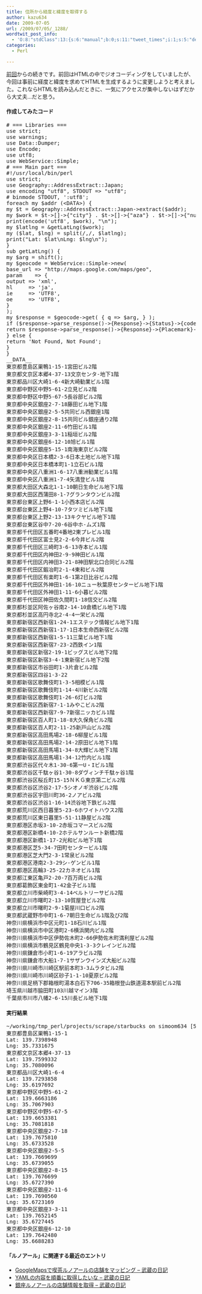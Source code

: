```yaml
---
title: 住所から経度と緯度を取得する
author: kazu634
date: 2009-07-05
url: /2009/07/05/_1288/
wordtwit_post_info:
  - 'O:8:"stdClass":13:{s:6:"manual";b:0;s:11:"tweet_times";i:1;s:5:"delay";i:0;s:7:"enabled";i:1;s:10:"separation";s:2:"60";s:7:"version";s:3:"3.7";s:14:"tweet_template";b:0;s:6:"status";i:2;s:6:"result";a:0:{}s:13:"tweet_counter";i:2;s:13:"tweet_log_ids";a:1:{i:0;i:4691;}s:9:"hash_tags";a:0:{}s:8:"accounts";a:1:{i:0;s:7:"kazu634";}}'
categories:
  - Perl

---
```

<div class="section">
<p>
<a href="http://d.hatena.ne.jp/sirocco634/20090627/1246114139" onclick="__gaTracker('send', 'event', 'outbound-article', 'http://d.hatena.ne.jp/sirocco634/20090627/1246114139', '前回');" target="_blank">前回</a>からの続きです。前回はHTMLの中でジオコーディングをしていましたが、今回は事前に経度と緯度を求めてHTMLを生成するように変更しようと考えました。これならHTMLを読み込んだときに、一気にアクセスが集中しないはずだから大丈夫…だと思う。
</p>
  
<h4>
    作成してみたコード
</h4>
  
<pre class="syntax-highlight">
<span class="synComment"># === Libraries ===</span>
<span class="synStatement">use strict</span>;
<span class="synStatement">use warnings</span>;
<span class="synStatement">use </span>Data::Dumper;
<span class="synStatement">use </span>Encode;
<span class="synStatement">use utf8</span>;
<span class="synStatement">use </span>WebService::Simple;
<span class="synComment"># === Main part ===</span>
<span class="synPreProc">#!/usr/local/bin/perl</span>
<span class="synStatement">use strict</span>;
<span class="synStatement">use </span>Geography::AddressExtract::Japan;
<span class="synStatement">use </span>encoding <span class="synConstant">&#34;utf8&#34;</span>, <span class="synConstant">STDOUT </span>=&#62; <span class="synConstant">&#34;utf8&#34;</span>;
<span class="synComment"># binmode STDOUT, ':utf8';</span>
<span class="synStatement">foreach</span> <span class="synStatement">my</span> <span class="synIdentifier">$addr</span> (<span class="synIdentifier">&#60;DATA&#62;</span>) {
<span class="synStatement">my</span> <span class="synIdentifier">$t</span> = Geography::AddressExtract::Japan-&#62;extract(<span class="synIdentifier">$addr</span>);
<span class="synStatement">my</span> <span class="synIdentifier">$work</span> = <span class="synIdentifier">$t</span>-&#62;[<span class="synConstant"></span>]-&#62;{<span class="synConstant">&#34;city&#34;</span>} . <span class="synIdentifier">$t</span>-&#62;[<span class="synConstant"></span>]-&#62;{<span class="synConstant">&#34;aza&#34;</span>} . <span class="synIdentifier">$t</span>-&#62;[<span class="synConstant"></span>]-&#62;{<span class="synConstant">&#34;number&#34;</span>};
<span class="synStatement">print</span>(encode(<span class="synConstant">'utf8'</span>, <span class="synIdentifier">$work</span>), <span class="synConstant">&#34;</span><span class="synSpecial">\n</span><span class="synConstant">&#34;</span>);
<span class="synStatement">my</span> <span class="synIdentifier">$latlng</span> = <span class="synIdentifier">&#38;getLatLng</span>(<span class="synIdentifier">$work</span>);
<span class="synStatement">my</span> (<span class="synIdentifier">$lat</span>, <span class="synIdentifier">$lng</span>) = <span class="synStatement">split</span>(<span class="synStatement">/</span><span class="synConstant">,</span><span class="synStatement">/</span>, <span class="synIdentifier">$latlng</span>);
<span class="synStatement">print</span>(<span class="synConstant">&#34;Lat: </span><span class="synIdentifier">$lat</span><span class="synSpecial">\n</span><span class="synConstant">Lng: </span><span class="synIdentifier">$lng</span><span class="synSpecial">\n</span><span class="synConstant">&#34;</span>);
}
<span class="synStatement">sub</span><span class="synIdentifier"> getLatLng() </span>{
<span class="synStatement">my</span> <span class="synIdentifier">$arg</span> = <span class="synStatement">shift</span>();
<span class="synStatement">my</span> <span class="synIdentifier">$geocode</span> = WebService::Simple-&#62;<span class="synStatement">new</span>(
<span class="synConstant">base_url </span>=&#62; <span class="synConstant">&#34;http://maps.google.com/maps/geo&#34;</span>,
<span class="synConstant">param    </span>=&#62; {
<span class="synConstant">output </span>=&#62; <span class="synConstant">'xml'</span>,
<span class="synConstant">hl     </span>=&#62; <span class="synConstant">'ja'</span>,
<span class="synConstant">ie     </span>=&#62; <span class="synConstant">'UTF8'</span>,
<span class="synConstant">oe     </span>=&#62; <span class="synConstant">'UTF8'</span>,
}
);
<span class="synStatement">my</span> <span class="synIdentifier">$response</span> = <span class="synIdentifier">$geocode</span>-&#62;get( { <span class="synConstant">q </span>=&#62; <span class="synIdentifier">$arg</span>, } );
<span class="synStatement">if</span> (<span class="synIdentifier">$response</span>-&#62;parse_response()-&#62;{Response}-&#62;{Status}-&#62;{code} == <span class="synConstant">200</span>) {
<span class="synStatement">return</span> <span class="synIdentifier">$response</span>-&#62;parse_response()-&#62;{Response}-&#62;{Placemark}-&#62;{Point}-&#62;{coordinates};
} <span class="synStatement">else</span> {
<span class="synStatement">return</span> <span class="synConstant">'Not Found, Not Found'</span>;
}
}
<span class="synComment">__DATA__</span>
<span class="synComment">東京都豊島区巣鴨1-15-1宮田ビル2階</span>
<span class="synComment">東京都文京区本郷4-37-13文京センタ-地下1階</span>
<span class="synComment">東京都品川区大崎1-6-4新大崎勧業ビル1階</span>
<span class="synComment">東京都中野区中野5-61-2立見ビル2階</span>
<span class="synComment">東京都中野区中野5-67-5長谷部ビル2階</span>
<span class="synComment">東京都中央区銀座2-7-18藤田ビル地下1階</span>
<span class="synComment">東京都中央区銀座2-5-5共同ビル西銀座1階</span>
<span class="synComment">東京都中央区銀座2-8-15共同ビル銀座通り2階</span>
<span class="synComment">東京都中央区銀座2-11-6竹田ビル1階</span>
<span class="synComment">東京都中央区銀座3-3-11稲垣ビル2階</span>
<span class="synComment">東京都中央区銀座6-12-10旭ビル1階</span>
<span class="synComment">東京都中央区銀座5-15-1南海東京ビル2階</span>
<span class="synComment">東京都中央区日本橋2-3-6日本土地ビル地下1階</span>
<span class="synComment">東京都中央区日本橋本町1-1立石ビル1階</span>
<span class="synComment">東京都中央区八重洲1-6-17八重洲勧業ビル1階</span>
<span class="synComment">東京都中央区八重洲1-7-4矢満登ビル1階</span>
<span class="synComment">東京都大田区大森北1-1-10朝日生命ビル地下1階</span>
<span class="synComment">東京都大田区西蒲田8-1-7グランタウンビル2階</span>
<span class="synComment">東京都台東区上野6-1-1小西本店ビル2階</span>
<span class="synComment">東京都台東区上野4-10-7タツミビル地下1階</span>
<span class="synComment">東京都台東区上野2-13-13キクヤビル地下1階</span>
<span class="synComment">東京都台東区谷中7-20-6谷中ホ-ムズ1階</span>
<span class="synComment">東京都千代田区五番町4番地2東プレビル1階</span>
<span class="synComment">東京都千代田区富士見2-2-6今井ビル2階</span>
<span class="synComment">東京都千代田区三崎町3-6-13寺本ビル1階</span>
<span class="synComment">東京都千代田区内神田2-9-9神田ビル1階</span>
<span class="synComment">東京都千代田区内神田3-21-8神田駅北口合同ビル2階</span>
<span class="synComment">東京都千代田区鍛冶町2-1-4東和ビル2階</span>
<span class="synComment">東京都千代田区有楽町1-6-1第2日比谷ビル2階</span>
<span class="synComment">東京都千代田区外神田1-16-10ニュー秋葉原センタービル地下1階</span>
<span class="synComment">東京都千代田区外神田1-11-6小暮ビル2階</span>
<span class="synComment">東京都千代田区神田佐久間町1-18信交ビル2階</span>
<span class="synComment">東京都杉並区阿佐ヶ谷南2-14-10倉橋ビル地下1階</span>
<span class="synComment">東京都杉並区高円寺北2-4-4一栄ビル2階</span>
<span class="synComment">東京都新宿区西新宿1-24-1エステック情報ビル地下1階</span>
<span class="synComment">東京都新宿区西新宿1-17-1日本生命西新宿ビル2階</span>
<span class="synComment">東京都新宿区西新宿1-5-11三葉ビル地下1階</span>
<span class="synComment">東京都新宿区西新宿7-23-2西鉄イン1階</span>
<span class="synComment">東京都新宿区新宿2-19-1ビッグスビル地下2階</span>
<span class="synComment">東京都新宿区新宿3-4-1東新宿ビル地下2階</span>
<span class="synComment">東京都新宿区市谷田町1-3片倉ビル2階</span>
<span class="synComment">東京都新宿区四谷1-3-22</span>
<span class="synComment">東京都新宿区歌舞伎町1-3-5相模ビル1階</span>
<span class="synComment">東京都新宿区歌舞伎町1-14-4川新ビル2階</span>
<span class="synComment">東京都新宿区歌舞伎町1-26-6灯ビル2階</span>
<span class="synComment">東京都新宿区西新宿7-1-1みやこビル2階</span>
<span class="synComment">東京都新宿区西新宿7-9-7新宿ニッカビル1階</span>
<span class="synComment">東京都新宿区百人町1-18-8大久保角ビル2階</span>
<span class="synComment">東京都新宿区百人町2-11-25新戸山ビル2階</span>
<span class="synComment">東京都新宿区高田馬場2-18-6柳屋ビル1階</span>
<span class="synComment">東京都新宿区高田馬場2-14-2原田ビル地下1階</span>
<span class="synComment">東京都新宿区高田馬場1-34-8大輝ビル地下1階</span>
<span class="synComment">東京都新宿区高田馬場1-34-12竹内ビル1階</span>
<span class="synComment">東京都渋谷区代々木1-30-6第一U・Iビル1階</span>
<span class="synComment">東京都渋谷区千駄ヶ谷1-30-8ダヴィンチ千駄ヶ谷1階</span>
<span class="synComment">東京都渋谷区桜丘町15-15ＮＫＧ東京第二ビル2階</span>
<span class="synComment">東京都渋谷区渋谷2-17-5シオノギ渋谷ビル2階</span>
<span class="synComment">東京都渋谷区宇田川町36-2ノアビル2階</span>
<span class="synComment">東京都渋谷区渋谷1-16-14渋谷地下鉄ビル2階</span>
<span class="synComment">東京都荒川区西日暮里5-23-6ホワイトハウス2階</span>
<span class="synComment">東京都荒川区東日暮里5-51-11静屋ビル2階</span>
<span class="synComment">東京都港区赤坂3-10-2赤坂コマースビル2階</span>
<span class="synComment">東京都港区新橋4-10-2ホテルサンルート新橋2階</span>
<span class="synComment">東京都港区新橋1-17-2光和ビル地下1階</span>
<span class="synComment">東京都港区芝5-34-7田町センタービル1階</span>
<span class="synComment">東京都港区芝大門2-3-1常泉ビル2階</span>
<span class="synComment">東京都港区港南2-3-29シ-ゲンビル1階</span>
<span class="synComment">東京都港区高輪3-25-22カネオビル1階</span>
<span class="synComment">東京都江東区亀戸2-20-7百万両ビル2階</span>
<span class="synComment">東京都葛飾区東金町1-42金子ビル1階</span>
<span class="synComment">東京都立川市柴崎町3-4-14ベルトリーサビル2階</span>
<span class="synComment">東京都立川市曙町2-13-10賀屋登ビル2階</span>
<span class="synComment">東京都立川市曙町2-9-1菊屋川口ビル2階</span>
<span class="synComment">東京都武蔵野市中町1-6-7朝日生命ビル1階及び2階</span>
<span class="synComment">神奈川県横浜市中区元町1-18石川ビル1階</span>
<span class="synComment">神奈川県横浜市中区港町2-6横浜関内ビル2階</span>
<span class="synComment">神奈川県横浜市中区伊勢佐木町2-66伊勢佐木町満利屋ビル2階</span>
<span class="synComment">神奈川県横浜市鶴見区鶴見中央1-3-3クレインビル2階</span>
<span class="synComment">神奈川県鎌倉市小町1-6-19アラビル2階</span>
<span class="synComment">神奈川県鎌倉市大船1-7-1サザンウインズ大船ビル2階</span>
<span class="synComment">神奈川県川崎市川崎区駅前本町3-3ムラタビル2階</span>
<span class="synComment">神奈川県川崎市川崎区砂子1-1-10夏原ビル2階</span>
<span class="synComment">神奈川県足柄下郡箱根町湯本白石下706-35箱根登山鉄道湯本駅前ビル2階</span>
<span class="synComment">埼玉県川越市脇田町103川越マイン3階</span>
<span class="synComment">千葉県市川市八幡2-6-15川長ビル地下1階</span>
</pre>
  
<h4>
    実行結果
</h4>
  
<pre class="syntax-highlight">
~/working/tmp_perl/projects/scrape/starbucks on simoom634 <span class="synStatement">[</span><span class="synConstant">599</span><span class="synStatement">]</span> $: perl ./address.pl
東京都豊島区巣鴨<span class="synConstant">1-15-1</span>
Lat: <span class="synConstant">139</span>.<span class="synConstant">7398948</span>
Lng: <span class="synConstant">35</span>.<span class="synConstant">7331675</span>
東京都文京区本郷<span class="synConstant">4-37-13</span>
Lat: <span class="synConstant">139</span>.<span class="synConstant">7599332</span>
Lng: <span class="synConstant">35</span>.<span class="synConstant">7080096</span>
東京都品川区大崎<span class="synConstant">1-6-4</span>
Lat: <span class="synConstant">139</span>.<span class="synConstant">7293858</span>
Lng: <span class="synConstant">35</span>.<span class="synConstant">6197692</span>
東京都中野区中野<span class="synConstant">5-61-2</span>
Lat: <span class="synConstant">139</span>.<span class="synConstant">6663186</span>
Lng: <span class="synConstant">35</span>.<span class="synConstant">7067903</span>
東京都中野区中野<span class="synConstant">5-67-5</span>
Lat: <span class="synConstant">139</span>.<span class="synConstant">6653381</span>
Lng: <span class="synConstant">35</span>.<span class="synConstant">7081818</span>
東京都中央区銀座<span class="synConstant">2-7-18</span>
Lat: <span class="synConstant">139</span>.<span class="synConstant">7675810</span>
Lng: <span class="synConstant">35</span>.<span class="synConstant">6733528</span>
東京都中央区銀座<span class="synConstant">2-5-5</span>
Lat: <span class="synConstant">139</span>.<span class="synConstant">7669699</span>
Lng: <span class="synConstant">35</span>.<span class="synConstant">6739055</span>
東京都中央区銀座<span class="synConstant">2-8-15</span>
Lat: <span class="synConstant">139</span>.<span class="synConstant">7676699</span>
Lng: <span class="synConstant">35</span>.<span class="synConstant">6727390</span>
東京都中央区銀座<span class="synConstant">2-11-6</span>
Lat: <span class="synConstant">139</span>.<span class="synConstant">7690560</span>
Lng: <span class="synConstant">35</span>.<span class="synConstant">6723169</span>
東京都中央区銀座<span class="synConstant">3-3-11</span>
Lat: <span class="synConstant">139</span>.<span class="synConstant">7652145</span>
Lng: <span class="synConstant">35</span>.<span class="synConstant">6727445</span>
東京都中央区銀座<span class="synConstant">6-12-10</span>
Lat: <span class="synConstant">139</span>.<span class="synConstant">7642480</span>
Lng: <span class="synConstant">35</span>.<span class="synConstant">6688283</span>
</pre>
  
<h4>
    「ルノアール」に関連する最近のエントリ
</h4>
  
<ul>
<li>
<a href="http://d.hatena.ne.jp/sirocco634/20090627/1246114139" onclick="__gaTracker('send', 'event', 'outbound-article', 'http://d.hatena.ne.jp/sirocco634/20090627/1246114139', ' GoogleMapsで喫茶ルノアールの店舗をマッピング &#8211; 武蔵の日記');" target="_blank"> GoogleMapsで喫茶ルノアールの店舗をマッピング &#8211; 武蔵の日記</a>
</li>
<li>
<a href="http://d.hatena.ne.jp/sirocco634/20090622/1245679241" onclick="__gaTracker('send', 'event', 'outbound-article', 'http://d.hatena.ne.jp/sirocco634/20090622/1245679241', ' YAMLの内容を順番に取得したいな &#8211; 武蔵の日記');" target="_blank"> YAMLの内容を順番に取得したいな &#8211; 武蔵の日記</a>
</li>
<li>
<a href="http://d.hatena.ne.jp/sirocco634/20090621/1245573790" onclick="__gaTracker('send', 'event', 'outbound-article', 'http://d.hatena.ne.jp/sirocco634/20090621/1245573790', ' 銀座ルノアールの店舗情報を取得 &#8211; 武蔵の日記');" target="_blank"> 銀座ルノアールの店舗情報を取得 &#8211; 武蔵の日記</a>
</li>
</ul>
</div>